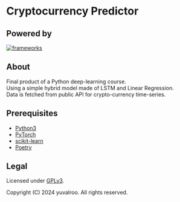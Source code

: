 # Cryptocurrency Predictor

## Powered by
[![frameworks](https://skillicons.dev/icons?i=python,pytorch,sklearn&theme=light)](https://skillicons.dev)

## About
Final product of a Python deep-learning course.  
Using a simple hybrid model made of LSTM and Linear Regression.  
Data is fetched from public API for crypto-currency time-series.  

## Prerequisites
- [Python3](https://www.python.org/)
- [PyTorch](https://pytorch.org/)
- [scikit-learn](https://scikit-learn.org)
- [Poetry](https://python-poetry.org/)

## Legal
Licensed under [GPLv3](./LICENSE).

Copyright (C) 2024 yuvalroo. All rights reserved.
